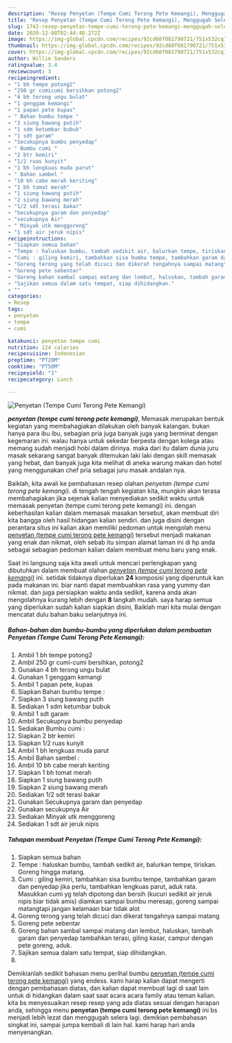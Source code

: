 ```yaml
---
description: "Resep Penyetan (Tempe Cumi Terong Pete Kemangi), Menggugah Selera"
title: "Resep Penyetan (Tempe Cumi Terong Pete Kemangi), Menggugah Selera"
slug: 1742-resep-penyetan-tempe-cumi-terong-pete-kemangi-menggugah-selera
date: 2020-12-08T02:44:40.272Z
image: https://img-global.cpcdn.com/recipes/92cd68f081790721/751x532cq70/penyetan-tempe-cumi-terong-pete-kemangi-foto-resep-utama.jpg
thumbnail: https://img-global.cpcdn.com/recipes/92cd68f081790721/751x532cq70/penyetan-tempe-cumi-terong-pete-kemangi-foto-resep-utama.jpg
cover: https://img-global.cpcdn.com/recipes/92cd68f081790721/751x532cq70/penyetan-tempe-cumi-terong-pete-kemangi-foto-resep-utama.jpg
author: Willie Sanders
ratingvalue: 3.4
reviewcount: 3
recipeingredient:
- "1 bh tempe potong2"
- "250 gr cumicumi bersihkan potong2"
- "4 bh terong ungu bulat"
- "1 genggam kemangi"
- "1 papan pete kupas"
- " Bahan bumbu tempe "
- "3 siung bawang putih"
- "1 sdm ketumbar bubuk"
- "1 sdt garam"
- "Secukupnya bumbu penyedap"
- " Bumbu cumi "
- "2 btr kemiri"
- "1/2 ruas kunyit"
- "1 bh lengkuas muda parut"
- " Bahan sambel "
- "10 bh cabe merah keriting"
- "1 bh tomat merah"
- "1 siung bawang putih"
- "2 siung bawang merah"
- "1/2 sdt terasi bakar"
- "Secukupnya garam dan penyedap"
- "secukupnya Air"
- " Minyak utk menggoreng"
- "1 sdt air jeruk nipis"
recipeinstructions:
- "Siapkan semua bahan"
- "Tempe : haluskan bumbu, tambah sedikit air, balurkan tempe, tiriskan. Goreng hingga matang."
- "Cumi : giling kemiri, tambahkan sisa bumbu tempe, tambahkan garam dan penyedap jika perlu, tambahkan lengkuas parut, aduk rata. Masukkan cumi yg telah dipotong dan bersih (kucuri sedikit air jeruk nipis biar tidak amis) diamkan sampai bumbu meresap, goreng sampai matangtapi jangan kelamaan biar tidak alot"
- "Goreng terong yang telah dicuci dan dikerat tengahnya sampai matang"
- "Goreng pete sebentar"
- "Goreng bahan sambal sampai matang dan lembut, haluskan, tambah garam dan penyedap tambahkan terasi, giling kasar, campur dengan pete goreng, aduk."
- "Sajikan semua dalam satu tempat, siap dihidangkan."
- ""
categories:
- Resep
tags:
- penyetan
- tempe
- cumi

katakunci: penyetan tempe cumi 
nutrition: 124 calories
recipecuisine: Indonesian
preptime: "PT20M"
cooktime: "PT50M"
recipeyield: "1"
recipecategory: Lunch

---
```



![Penyetan (Tempe Cumi Terong Pete Kemangi)](https://img-global.cpcdn.com/recipes/92cd68f081790721/751x532cq70/penyetan-tempe-cumi-terong-pete-kemangi-foto-resep-utama.jpg)

<b><i>penyetan (tempe cumi terong pete kemangi)</i></b>, Memasak merupakan bentuk kegiatan yang membahagiakan dilakukan oleh banyak kalangan. bukan hanya para ibu ibu, sebagian pria juga banyak juga yang berminat dengan kegemaran ini. walau hanya untuk sekedar berpesta dengan kolega atau memang sudah menjadi hobi dalam dirinya. maka dari itu dalam dunia juru masak sekarang sangat banyak ditemukan laki laki dengan skill memasak yang hebat, dan banyak juga kita melihat di aneka warung makan dan hotel yang menggunakan chef pria sebagai juru masak andalan nya.

Baiklah, kita awali ke pembahasan resep olahan <i>penyetan (tempe cumi terong pete kemangi)</i>. di tengah tengah kegiatan kita, mungkin akan terasa membahagiakan jika sejenak kalian menyediakan sedikit waktu untuk memasak penyetan (tempe cumi terong pete kemangi) ini. dengan keberhasilan kalian dalam memasak masakan tersebut, akan membuat diri kita bangga oleh hasil hidangan kalian sendiri. dan juga disini dengan perantara situs ini kalian akan memiliki pedoman untuk mengolah menu <u>penyetan (tempe cumi terong pete kemangi)</u> tersebut menjadi makanan yang enak dan nikmat, oleh sebab itu simpan alamat laman ini di hp anda sebagai sebagian pedoman kalian dalam membuat menu baru yang enak.




Saat ini langsung saja kita awali untuk mencari perlengkapan yang dibutuhkan dalam membuat olahan <u><i>penyetan (tempe cumi terong pete kemangi)</i></u> ini. setidak tidaknya diperlukan <b>24</b> komposisi yang diperuntuk kan pada makanan ini. biar nanti dapat membuahkan rasa yang yummy dan nikmat. dan juga persiapkan waktu anda sedikit, karena anda akan mengolahnya kurang lebih dengan <b>8</b> langkah mudah. saya harap semua yang diperlukan sudah kalian siapkan disini, Baiklah mari kita mulai dengan mencatat dulu bahan baku selanjutnya ini.

<!--inarticleads1-->

##### Bahan-bahan dan bumbu-bumbu yang diperlukan dalam pembuatan Penyetan (Tempe Cumi Terong Pete Kemangi):

1. Ambil 1 bh tempe potong2
1. Ambil 250 gr cumi-cumi bersihkan, potong2
1. Gunakan 4 bh terong ungu bulat
1. Gunakan 1 genggam kemangi
1. Ambil 1 papan pete, kupas
1. Siapkan  Bahan bumbu tempe :
1. Siapkan 3 siung bawang putih
1. Sediakan 1 sdm ketumbar bubuk
1. Ambil 1 sdt garam
1. Ambil Secukupnya bumbu penyedap
1. Sediakan  Bumbu cumi :
1. Siapkan 2 btr kemiri
1. Siapkan 1/2 ruas kunyit
1. Ambil 1 bh lengkuas muda parut
1. Ambil  Bahan sambel :
1. Ambil 10 bh cabe merah keriting
1. Siapkan 1 bh tomat merah
1. Siapkan 1 siung bawang putih
1. Siapkan 2 siung bawang merah
1. Sediakan 1/2 sdt terasi bakar
1. Gunakan Secukupnya garam dan penyedap
1. Gunakan secukupnya Air
1. Sediakan  Minyak utk menggoreng
1. Sediakan 1 sdt air jeruk nipis




<!--inarticleads2-->

##### Tahapan membuat Penyetan (Tempe Cumi Terong Pete Kemangi):

1. Siapkan semua bahan
1. Tempe : haluskan bumbu, tambah sedikit air, balurkan tempe, tiriskan. Goreng hingga matang.
1. Cumi : giling kemiri, tambahkan sisa bumbu tempe, tambahkan garam dan penyedap jika perlu, tambahkan lengkuas parut, aduk rata. Masukkan cumi yg telah dipotong dan bersih (kucuri sedikit air jeruk nipis biar tidak amis) diamkan sampai bumbu meresap, goreng sampai matangtapi jangan kelamaan biar tidak alot
1. Goreng terong yang telah dicuci dan dikerat tengahnya sampai matang
1. Goreng pete sebentar
1. Goreng bahan sambal sampai matang dan lembut, haluskan, tambah garam dan penyedap tambahkan terasi, giling kasar, campur dengan pete goreng, aduk.
1. Sajikan semua dalam satu tempat, siap dihidangkan.
1. 




Demikianlah sedikit bahasan menu perihal bumbu <u>penyetan (tempe cumi terong pete kemangi)</u> yang endess. kami harap kalian dapat mengerti dengan pembahasan diatas, dan kalian dapat membuat lagi di saat lain untuk di hidangkan dalam saat saat acara acara family atau teman kalian. kita bs menyesuaikan resep resep yang ada diatas sesuai dengan harapan anda, sehingga menu <b>penyetan (tempe cumi terong pete kemangi)</b> ini bs menjadi lebih lezat dan menggugah selera lagi. demikian pembahasan singkat ini, sampai jumpa kembali di lain hal. kami harap hari anda menyenangkan.
